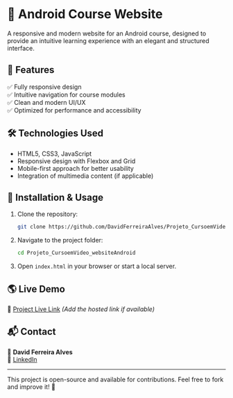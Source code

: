 # 📱 Android Course Website  

A responsive and modern website for an Android course, designed to provide an intuitive learning experience with an elegant and structured interface.

## 🚀 Features  

✅ Fully responsive design  
✅ Intuitive navigation for course modules  
✅ Clean and modern UI/UX  
✅ Optimized for performance and accessibility  

## 🛠️ Technologies Used  

- HTML5, CSS3, JavaScript  
- Responsive design with Flexbox and Grid  
- Mobile-first approach for better usability  
- Integration of multimedia content (if applicable)  

## 📂 Installation & Usage  

1. Clone the repository:  
   ```bash
   git clone https://github.com/DavidFerreiraAlves/Projeto_CursoemVideo_websiteAndroid.git
   ```
2. Navigate to the project folder:  
   ```bash
   cd Projeto_CursoemVideo_websiteAndroid
   ```
3. Open `index.html` in your browser or start a local server.

## 🌎 Live Demo  

🔗 [Project Live Link](https://davidferreiraalves.github.io/Projeto_CursoemVideo_websiteAndroid/) *(Add the hosted link if available)*  

## 📬 Contact  

🔹 **David Ferreira Alves**  
🔗 [LinkedIn](https://www.linkedin.com/in/david-ferreira-alves-4721aa344/)  

---

This project is open-source and available for contributions. Feel free to fork and improve it! 🚀
